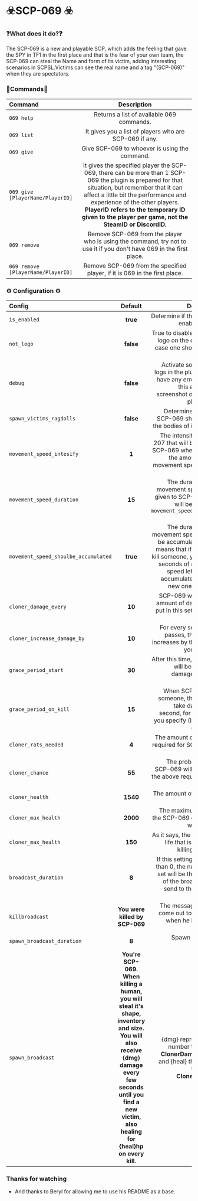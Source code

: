 # ☣️SCP-069 ☣️


### ❓What does it do?❓ 
The SCP-069 is a new and playable SCP, which adds the feeling that gave the SPY in TF1 in the first place and that is the fear of your own team, the SCP-069 can steal the Name and form of its victim, adding interesting scenarios in SCPSL.Victims can see the real name and a tag "(SCP-069)" when they are spectators.



### 📜Commands📜
| Command | Description |
|:------------ |:------------------------------:|
| `069 help`   | Returns a list of available 069 commands. |
| `069 list`   | It gives you a list of players who are SCP-069 if any. |
| `069 give`   | Give SCP-069 to whoever is using the command. |
| `069 give [PlayerName/PlayerID]`| It gives the specified player the SCP-069, there can be more than 1 SCP-069 the plugin is prepared for that situation, but remember that it can affect a little bit the performance and experience of the other players. **PlayerID refers to the temporary ID given to the player per game, not the SteamID or DiscordID.** |
| `069 remove` | Remove SCP-069 from the player who is using the command, try not to use it if you don't have 069 in the first place. |
| `069 remove [PlayerName/PlayerID]`| Remove SCP-069 from the specified player, if it is 069 in the first place. |


### ⚙️ Configuration ⚙️
| Config | Default |Description |
|:------------- |:------------------------------:| ------------------------------:|
| `is_enabled` | **true** | Determine if the plugin is enabled or not. |
| `not_logo` | **false** | True to disable the ASCII logo on the console, in case one should bother you |
| `debug` | **false** | Activate some debug logs in the plugin, if you have any error activate this and send a screenshot of what the plugin says. |
| `spawn_victims_ragdolls` | **false** | Determines whether SCP-069 should leave the bodies of its victims. |
| `movement_speed_intesify` | **1** | The intensity of SCP-207 that will be given to SCP-069 when killing, if the amount is 0 no movement speed will be given. |
| `movement_speed_duration` | **15** | The duration of the movement speed to be given to SCP-069. This will be ignored if `movement_speed_intesify` = 0. |
| `movement_speed_shoulbe_accumulated` | **true** | The duration of the movement speed should be accumulated ? This means that if when you kill someone, you have 3 seconds of movement speed left, it will be accumulated with the new one for killing. |
| `cloner_damage_every` | **10** | SCP-069 will take the amount of damage you put in this setting every second. |
| `cloner_increase_damage_by` | **10** | For every second that passes, the damage increases by the amount you put here. |
| `grace_period_start`| **30** | After this time, SCP-069 will begin to take damage for every second.|
| `grace_period_on_kill` | **15** | When SCP-069 kills someone, they will not take damage per second, for as long as you specify (In seconds obviously) |
| `cloner_rats_needed` | **4**| The amount of Class-D required for SCP-069 to appear. |
| `cloner_chance` | **55** | The probability that SCP-069 will appear, if the above requirement is met. |
| `cloner_health` | **1540** | The amount of HP SCP-069 has. |
| `cloner_max_health` | **2000** | The maximum HP that the SCP-069 can obtain when killing |
| `cloner_max_health` | **150** | As it says, the amount of life that is healed by killing a human. |
| `broadcast_duration` | **8** | If this setting is greater than 0, the number you set will be the duration of the broadcast you send to the victim of SCP-069. |
| `killbroadcast` | **You were killed by SCP-069** | The message that will come out to the victim when he is killed by SCP-069. |
| `spawn_broadcast_duration` | **8** | Spawn Broadcast Duration|
| `spawn_broadcast` | **You're SCP-069. When killing a human, you will steal it's shape, inventory and size. You will also receive {dmg} damage every few seconds until you find a new victim, also healing for {heal}hp on every kill.** | {dmg} represents the number they put in **ClonerDamageEvery** and {heal} the number they put in **ClonerLifesteal** |




### Thanks for watching
- And thanks to Beryl for allowing me to use his README as a base.
